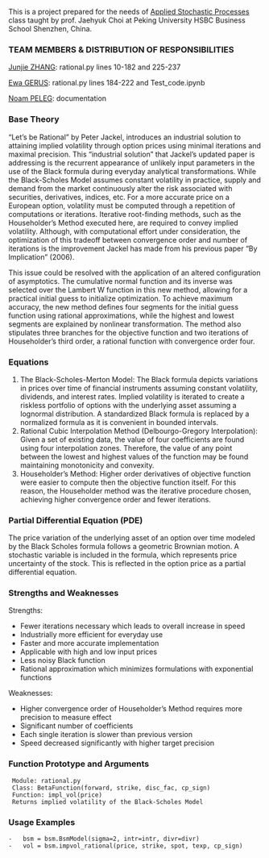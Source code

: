 This is a project prepared for the needs of [Applied Stochastic Processes](https://github.com/PHBS/2018.M1.ASP) class taught by prof. Jaehyuk Choi at Peking University HSBC Business School Shenzhen, China.

### TEAM MEMBERS & DISTRIBUTION OF RESPONSIBILITIES

[Junjie ZHANG](https://github.com/labro): rational.py lines 10-182 and 225-237

[Ewa GERUS](https://github.com/ewagerus): rational.py lines 184-222 and Test_code.ipynb

[Noam PELEG](https://github.com/Noam-Peleg): documentation 

### Base Theory
“Let’s be Rational” by Peter Jackel, introduces an industrial solution to attaining implied volatility through option prices using minimal iterations and maximal precision. This “industrial solution” that Jackel’s updated paper is addressing is the recurrent appearance of unlikely input parameters in the use of the Black formula during everyday analytical transformations. While the Black-Scholes Model assumes constant volatility in practice, supply and demand from the market continuously alter the risk associated with securities, derivatives, indices, etc. For a more accurate price on a European option, volatility must be computed through a repetition of computations or iterations. Iterative root-finding methods, such as the Householder’s Method executed here, are required to convey implied volatility. Although, with computational effort under consideration, the optimization of this tradeoff between convergence order and number of iterations is the improvement Jackel has made from his previous paper “By Implication” (2006).

This issue could be resolved with the application of an altered configuration of asymptotics. The cumulative normal function and its inverse was selected over the Lambert W function in this new method, allowing for a practical initial guess to initialize optimization. To achieve maximum accuracy, the new method defines four segments for the initial guess function using rational approximations, while the highest and lowest segments are explained by nonlinear transformation. The method also stipulates three branches for the objective function and two iterations of Householder’s third order, a rational function with convergence order four.

### Equations
1.	The Black-Scholes-Merton Model: The Black formula depicts variations in prices over time of financial instruments assuming constant volatility, dividends, and interest rates. Implied volatility is iterated to create a riskless portfolio of options with the underlying asset assuming a lognormal distribution. A standardized Black formula is replaced by a normalized formula as it is convenient in bounded intervals.
2.	Rational Cubic Interpolation Method (Delbourgo-Gregory Interpolation): Given a set of existing data, the value of four coefficients are found using four interpolation zones. Therefore, the value of any point between the lowest and highest values of the function may be found maintaining monotonicity and convexity.
3.	Householder’s Method: Higher order derivatives of objective function were easier to compute then the objective function itself. For this reason, the Householder method was the iterative procedure chosen, achieving higher convergence order and fewer iterations.

### Partial Differential Equation (PDE)
The price variation of the underlying asset of an option over time modeled by the Black Scholes formula follows a geometric Brownian motion. A stochastic variable is included in the formula, which represents price uncertainty of the stock. This is reflected in the option price as a partial differential equation. 

### Strengths and Weaknesses
Strengths:
-	Fewer iterations necessary which leads to overall increase in speed
-	Industrially more efficient for everyday use
-	Faster and more accurate implementation
-	Applicable with high and low input prices
-	Less noisy Black function
-	Rational approximation which minimizes formulations with exponential functions

Weaknesses:
-	Higher convergence order of Householder’s Method requires more precision to measure effect
-	Significant number of coefficients
-	Each single iteration is slower than previous version
-	Speed decreased significantly with higher target precision

### Function Prototype and Arguments
     Module: rational.py
     Class: BetaFunction(forward, strike, disc_fac, cp_sign)
     Function: impl_vol(price)
     Returns implied volatility of the Black-Scholes Model


### Usage Examples
```
-   bsm = bsm.BsmModel(sigma=2, intr=intr, divr=divr)
-   vol = bsm.impvol_rational(price, strike, spot, texp, cp_sign)
```
